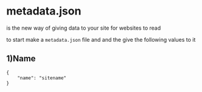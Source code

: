 # metadata.json

<link rel="stylesheet" href="https://s0net.github.io/easy.css/style.css">

is the new way of giving data to your site for websites to read  

to start make a `metadata.json` file and and the give the following values to it

## <span class="redtext b ">1)</span><span class="bluetext b">Name</span>
    {
        "name": "sitename"
    }